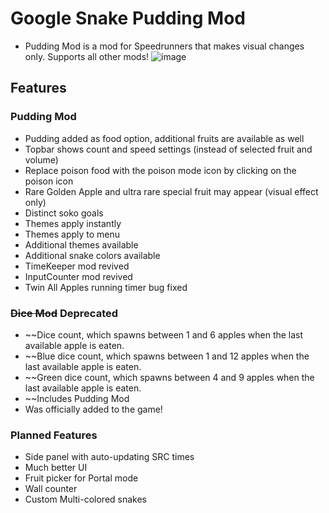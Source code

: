 # Google Snake Pudding Mod
* Pudding Mod is a mod for Speedrunners that makes visual changes only. Supports all other mods!
![image](https://static.wikia.nocookie.net/google-snake-game/images/6/67/Pudding_Mod_Showcase.png/revision/latest/scale-to-width-down/838?cb=20230605135736)

## Features
### Pudding Mod
* Pudding added as food option, additional fruits are available as well
* Topbar shows count and speed settings (instead of selected fruit and volume)
* Replace poison food with the poison mode icon by clicking on the poison icon
* Rare Golden Apple and ultra rare special fruit may appear (visual effect only)
* Distinct soko goals
* Themes apply instantly
* Themes apply to menu
* Additional themes available
* Additional snake colors available
* TimeKeeper mod revived
* InputCounter mod revived
* Twin All Apples running timer bug fixed

### ~~Dice Mod~~ Deprecated
* ~~Dice count, which spawns between 1 and 6 apples when the last available apple is eaten.
* ~~Blue dice count, which spawns between 1 and 12 apples when the last available apple is eaten.
* ~~Green dice count, which spawns between 4 and 9 apples when the last available apple is eaten.
* ~~Includes Pudding Mod
* Was officially added to the game!

### Planned Features
* Side panel with auto-updating SRC times
* Much better UI
* Fruit picker for Portal mode
* Wall counter
* Custom Multi-colored snakes
